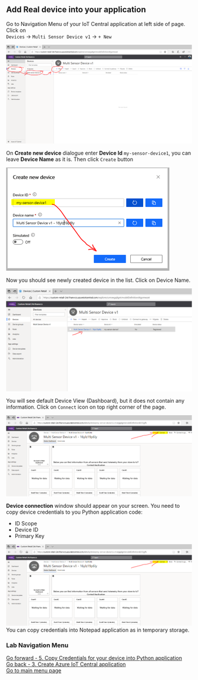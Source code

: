 ## Add Real device into your application

Go to Navigation Menu of your IoT Central application at left side of page.
Click on <br>`Devices` -> `Multi Sensor Device v1` -> `+ New`

![](lab1/lab1-18.PNG)

On **Create new device** dialogue enter **Device Id** `my-sensor-device1`, you can leave **Device Name** as it is. Then click `Create` button

![](lab1/lab1-19.PNG)

Now you should see newly created device in the list. Click on Device Name.

![](lab1/lab1-20.PNG)

You will see default Device View (Dashboard), but it does not contain any information.
Click on `Connect` icon on top right corner of the page.

![](lab1/lab1-21.PNG)

**Device connection** window should appear on your screen.
You need to copy device credentials to you Python application code:
 - ID Scope
 - Device ID
 - Primary Key

![](lab1/lab1-21.PNG)
You can copy credentials into Notepad application as in temporary storage.

### Lab Navigation Menu
[Go forward - 5. Copy Credentials for your device into Python application](/iotcentral-lab1-5.md)<br>
[Go back - 3. Create Azure IoT Central application](/iotcentral-lab1-3.md)<br>
[Go to main menu page](/iotcentral-lab1-0.md)
